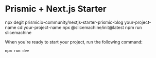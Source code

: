 # Prismic + Next.js Starter

npx degit prismicio-community/nextjs-starter-prismic-blog your-project-name
cd your-project-name
npx @slicemachine/init@latest
npm run slicemachine

When you're ready to start your project, run the following command:

```sh
npm run dev
```


